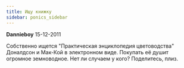 ```yaml
---
title: Ищу книжку
sidebar: ponics_sidebar
---
```


**Dannieboy** 15-12-2011

Собственно ищется "Практическая энциклопедия цветоводства" Доналдсон и Мак-Кой в электронном виде. Покупать её душит огромное земноводное. Нет ли случаем у кого? Поделитесь, плиз.


